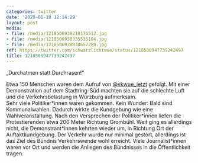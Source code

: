 ```yaml
---
categories: twitter
date: '2020-01-18 12:14:29'
layout: post
media:
- file: /media/1218506938218176512.jpg
- file: /media/1218506938335535104.jpg
- file: /media/1218506938834657280.jpg
ref: https://twitter.com/schwarzlichtwue/status/1218506947739242497
title: 1218506947739242497
---
```

„Durchatmen statt Durchrasen!“



Etwa 150 Menschen waren dem Aufruf von [@vkwue_jetzt](https://twitter.com/vkwue_jetzt) gefolgt. Mit einer Demonstration auf dem Stadtring-Süd machten sie auf die schlechte Luft und die Verkehrsbelastung in Würzburg aufmerksam.  
Sehr viele Politiker\*innen waren gekommen. Kein Wunder: Bald sind Kommunalwahlen. Dadurch wirkte die Kundgebung wie eine Wahlveranstaltung. Nach den Versprechen der Politiker\*innen liefen die Protestierenden etwa 200 Meter Richtung Grombühl. 
Weit ging es allerdings nicht, die Demonstrant\*innen kehrten wieder um, in Richtung Ort der Auftaktkundgebung. 
Der Verkehr wurde nur minimal gestört, allerdings ist das Ziel des Bündnis Verkehrswende wohl erreicht. Viele Journalist\*innen waren vor Ort und werden die Anliegen des Bündnisses in die Öffentlichkeit tragen. 